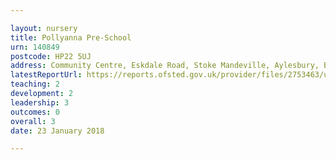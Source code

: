 ```yaml
---

layout: nursery
title: Pollyanna Pre-School
urn: 140849
postcode: HP22 5UJ
address: Community Centre, Eskdale Road, Stoke Mandeville, Aylesbury, Buckinghamshire, HP22 5UJ
latestReportUrl: https://reports.ofsted.gov.uk/provider/files/2753463/urn/140849.pdf
teaching: 2
development: 2
leadership: 3
outcomes: 0
overall: 3
date: 23 January 2018

---
```

